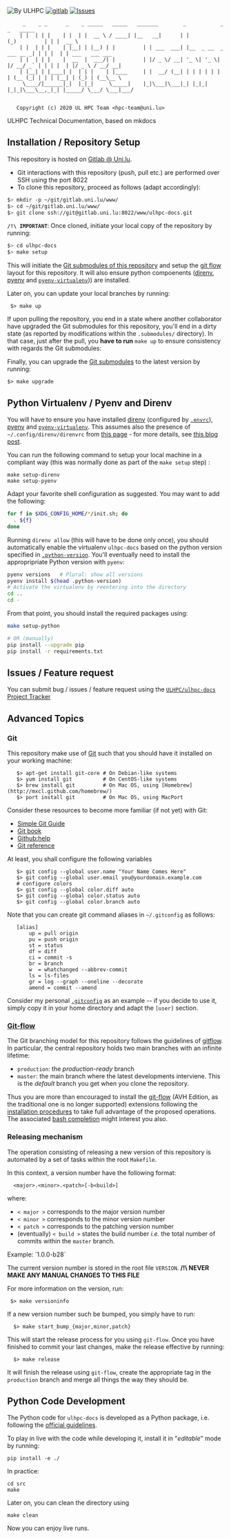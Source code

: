 ![By ULHPC](https://img.shields.io/badge/by-ULHPC-blue.svg) [![gitlab](https://img.shields.io/badge/git-gitlab-lightgray.svg)](https://gitlab.uni.lu/www/ulhpc-docs) [![Issues](https://img.shields.io/badge/issues-gitlab-green.svg)](https://gitlab.uni.lu/www/ulhpc-docs/issues)

         _    _ _      _    _ _____   _____   _______        _           _           _   _____
        | |  | | |    | |  | |  __ \ / ____| |__   __|      | |         (_)         | | |  __ \
        | |  | | |    | |__| | |__) | |         | | ___  ___| |__  _ __  _  ___ __ _| | | |  | | ___   ___ ___
        | |  | | |    |  __  |  ___/| |         | |/ _ \/ __| '_ \| '_ \| |/ __/ _` | | | |  | |/ _ \ / __/ __|
        | |__| | |____| |  | | |    | |____     | |  __/ (__| | | | | | | | (__ (_| | | | |__| | (_) | (__\__ \
         \____/|______|_|  |_|_|     \_____|    |_|\___|\___|_| |_|_| |_|_|\___\__,_|_| |_____/ \___/ \___|___/


       Copyright (c) 2020 UL HPC Team <hpc-team@uni.lu>

ULHPC Technical Documentation, based on mkdocs

## Installation / Repository Setup

This repository is hosted on [Gitlab @ Uni.lu](https://gitlab.uni.lu/www/ulhpc-docs).

* Git interactions with this repository (push, pull etc.) are performed over SSH using the port 8022
* To clone this repository, proceed as follows (adapt accordingly):

```bash
$> mkdir -p ~/git/gitlab.uni.lu/www/
$> cd ~/git/gitlab.uni.lu/www/
$> git clone ssh://git@gitlab.uni.lu:8022/www/ulhpc-docs.git
```

**`/!\ IMPORTANT`**: Once cloned, initiate your local copy of the repository by running:

```bash
$> cd ulhpc-docs
$> make setup
```

This will initiate the [Git submodules of this repository](.gitmodules) and setup the [git flow](https://www.atlassian.com/git/tutorials/comparing-workflows/gitflow-workflow) layout for this repository. It will also ensure python compoenents ([direnv](https://direnv.net/), [pyenv](https://github.com/pyenv/pyenv) and [`pyenv-virtualenv`](https://github.com/pyenv/pyenv-virtualenv))) are installed.

Later on, you can update your local branches by running:

     $> make up

If upon pulling the repository, you end in a state where another collaborator have upgraded the Git submodules for this repository, you'll end in a dirty state (as reported by modifications within the `.submodules/` directory). In that case, just after the pull, you **have to run** `make up` to ensure consistency with regards the Git submodules:

Finally, you can upgrade the [Git submodules](.gitmodules) to the latest version by running:

    $> make upgrade


## Python Virtualenv / Pyenv and Direnv

You will have to ensure you have installed [direnv](https://direnv.net/) (configured by [`.envrc`](.envrc)), [pyenv](https://github.com/pyenv/pyenv) and [`pyenv-virtualenv`](https://github.com/pyenv/pyenv-virtualenv). This assumes also the presence of `~/.config/direnv/direnvrc` from [this page](https://github.com/Falkor/dotfiles/blob/master/direnv/direnvrc) - for more details, see [this blog post](https://varrette.gforge.uni.lu/blog/2019/09/10/using-pyenv-virtualenv-direnv/).

You can run the following command to setup your local machine in a compliant way (this was normally done as part of the `make setup` step) :

```
make setup-direnv
make setup-pyenv
```

Adapt your favorite shell configuration as suggested. You may want to add the following:

``` bash
for f in $XDG_CONFIG_HOME/*/init.sh; do
  . ${f}
done
```

Running `direnv allow` (this will have to be done only once), you should automatically enable the virtualenv `ulhpc-docs` based on the python version specified in [`.python-version`](.python-version). You'll eventually need to install the appropripriate Python version with `pyenv`:

```bash
pyenv versions   # Plural: show all versions
pyenv install $(head .python-version)
# Activate the virtualenv by reentering into the directory
cd ..
cd -
```

From that point, you should install the required packages using:

``` bash
make setup-python

# OR (manually)
pip install --upgrade pip
pip install -r requirements.txt
```



## Issues / Feature request

You can submit bug / issues / feature request using the [`ULHPC/ulhpc-docs` Project Tracker](https://gitlab.uni.lu/www/ulhpc-docs/issues)




## Advanced Topics

### Git

This repository make use of [Git](http://git-scm.com/) such that you should have it installed on your working machine:

       $> apt-get install git-core # On Debian-like systems
       $> yum install git          # On CentOS-like systems
       $> brew install git         # On Mac OS, using [Homebrew](http://mxcl.github.com/homebrew/)
       $> port install git         # On Mac OS, using MacPort

Consider these resources to become more familiar (if not yet) with Git:

* [Simple Git Guide](http://rogerdudler.github.io/git-guide/)
* [Git book](http://book.git-scm.com/index.html)
* [Github:help](http://help.github.com/mac-set-up-git/)
* [Git reference](http://gitref.org/)

At least, you shall configure the following variables

       $> git config --global user.name "Your Name Comes Here"
       $> git config --global user.email you@yourdomain.example.com
       # configure colors
       $> git config --global color.diff auto
       $> git config --global color.status auto
       $> git config --global color.branch auto

Note that you can create git command aliases in `~/.gitconfig` as follows:

       [alias]
           up = pull origin
           pu = push origin
           st = status
           df = diff
           ci = commit -s
           br = branch
           w  = whatchanged --abbrev-commit
           ls = ls-files
           gr = log --graph --oneline --decorate
           amend = commit --amend

Consider my personal [`.gitconfig`](https://github.com/Falkor/dotfiles/blob/master/git/.gitconfig) as an example -- if you decide to use it, simply copy it in your home directory and adapt the `[user]` section.

### [Git-flow](https://github.com/petervanderdoes/gitflow-avh)

The Git branching model for this repository follows the guidelines of
[gitflow](http://nvie.com/posts/a-successful-git-branching-model/).
In particular, the central repository holds two main branches with an infinite lifetime:

* `production`: the *production-ready* branch
* `master`: the main branch where the latest developments interviene. This is the *default* branch you get when you clone the repository.

Thus you are more than encouraged to install the [git-flow](https://github.com/petervanderdoes/gitflow-avh) (AVH Edition, as the traditional one is no longer supported) extensions following the [installation procedures](https://github.com/petervanderdoes/gitflow-avh/wiki/Installation) to take full advantage of the proposed operations. The associated [bash completion](https://github.com/bobthecow/git-flow-completion) might interest you also.

### Releasing mechanism

The operation consisting of releasing a new version of this repository is automated by a set of tasks within the root `Makefile`.

In this context, a version number have the following format:

      <major>.<minor>.<patch>[-b<build>]

where:

* `< major >` corresponds to the major version number
* `< minor >` corresponds to the minor version number
* `< patch >` corresponds to the patching version number
* (eventually) `< build >` states the build number _i.e._ the total number of commits within the `master` branch.

Example: \`1.0.0-b28\`

The current version number is stored in the root file `VERSION`. __/!\ NEVER MAKE ANY MANUAL CHANGES TO THIS FILE__

For more information on the version, run:

     $> make versioninfo

If a new version number such be bumped, you simply have to run:

      $> make start_bump_{major,minor,patch}

This will start the release process for you using `git-flow`.
Once you have finished to commit your last changes, make the release effective by running:

      $> make release

It will finish the release using `git-flow`, create the appropriate tag in the `production` branch and merge all things the way they should be.


## Python Code Development

The Python code for `ulhpc-docs` is developed as a Python package, i.e. following the [official guidelines](https://packaging.python.org/overview/).

To play in live with the code while developing it, install it in "_editable_" mode by running:

    pip install -e ./

In practice:

    cd src
    make

Later on, you can clean the directory using

    make clean

Now you can enjoy live runs.
